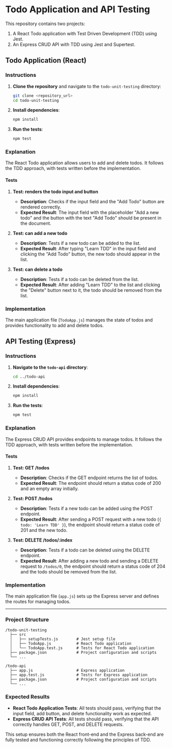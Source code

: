 

# Todo Application and API Testing

This repository contains two projects:
1. A React Todo application with Test Driven Development (TDD) using Jest.
2. An Express CRUD API with TDD using Jest and Supertest.

## Todo Application (React)

### Instructions

1. **Clone the repository** and navigate to the `todo-unit-testing` directory:

    ```sh
    git clone <repository_url>
    cd todo-unit-testing
    ```

2. **Install dependencies**:

    ```sh
    npm install
    ```

3. **Run the tests**:

    ```sh
    npm test
    ```

### Explanation

The React Todo application allows users to add and delete todos. It follows the TDD approach, with tests written before the implementation.

#### Tests

1. **Test: renders the todo input and button**

    - **Description**: Checks if the input field and the "Add Todo" button are rendered correctly.
    - **Expected Result**: The input field with the placeholder "Add a new todo" and the button with the text "Add Todo" should be present in the document.

2. **Test: can add a new todo**

    - **Description**: Tests if a new todo can be added to the list.
    - **Expected Result**: After typing "Learn TDD" in the input field and clicking the "Add Todo" button, the new todo should appear in the list.

3. **Test: can delete a todo**

    - **Description**: Tests if a todo can be deleted from the list.
    - **Expected Result**: After adding "Learn TDD" to the list and clicking the "Delete" button next to it, the todo should be removed from the list.

### Implementation

The main application file (`TodoApp.js`) manages the state of todos and provides functionality to add and delete todos.

## API Testing (Express)

### Instructions

1. **Navigate to the `todo-api` directory**:

    ```sh
    cd ../todo-api
    ```

2. **Install dependencies**:

    ```sh
    npm install
    ```

3. **Run the tests**:

    ```sh
    npm test
    ```

### Explanation

The Express CRUD API provides endpoints to manage todos. It follows the TDD approach, with tests written before the implementation.

#### Tests

1. **Test: GET /todos**

    - **Description**: Checks if the GET endpoint returns the list of todos.
    - **Expected Result**: The endpoint should return a status code of 200 and an empty array initially.

2. **Test: POST /todos**

    - **Description**: Tests if a new todo can be added using the POST endpoint.
    - **Expected Result**: After sending a POST request with a new todo (`{ todo: 'Learn TDD' }`), the endpoint should return a status code of 201 and the new todo.

3. **Test: DELETE /todos/:index**

    - **Description**: Tests if a todo can be deleted using the DELETE endpoint.
    - **Expected Result**: After adding a new todo and sending a DELETE request to `/todos/0`, the endpoint should return a status code of 204 and the todo should be removed from the list.

### Implementation

The main application file (`app.js`) sets up the Express server and defines the routes for managing todos.

---

### Project Structure

```
/todo-unit-testing
  ├── src
  │   ├── setupTests.js        # Jest setup file
  │   ├── TodoApp.js           # React Todo application
  │   └── TodoApp.test.js      # Tests for React Todo application
  ├── package.json             # Project configuration and scripts
  └── ...

/todo-api
  ├── app.js                   # Express application
  ├── app.test.js              # Tests for Express application
  ├── package.json             # Project configuration and scripts
  └── ...
```

### Expected Results

- **React Todo Application Tests**: All tests should pass, verifying that the input field, add button, and delete functionality work as expected.
- **Express CRUD API Tests**: All tests should pass, verifying that the API correctly handles GET, POST, and DELETE requests.

This setup ensures both the React front-end and the Express back-end are fully tested and functioning correctly following the principles of TDD.